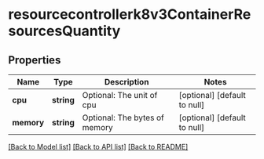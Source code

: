 # resourcecontrollerk8v3ContainerResourcesQuantity

## Properties
Name | Type | Description | Notes
------------ | ------------- | ------------- | -------------
**cpu** | **string** | Optional: The unit of cpu | [optional] [default to null]
**memory** | **string** | Optional: The bytes of memory | [optional] [default to null]

[[Back to Model list]](../README.md#documentation-for-models) [[Back to API list]](../README.md#documentation-for-api-endpoints) [[Back to README]](../README.md)


